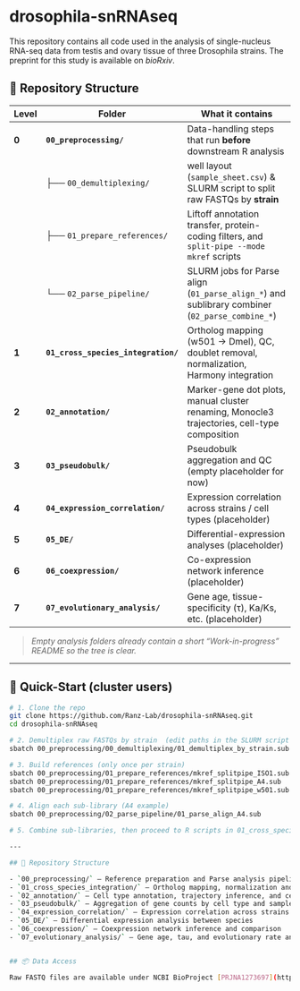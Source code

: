 # drosophila-snRNAseq

This repository contains all code used in the analysis of single-nucleus RNA-seq data from testis and ovary tissue of three Drosophila strains. The preprint for this study is available on *bioRxiv*.

## 📁 Repository Structure

| Level | Folder | What it contains |
|-------|--------|------------------|
| **0** | **`00_preprocessing/`** | Data-handling steps that run **before** downstream R analysis  |
|       |   ├── `00_demultiplexing/` | well layout (`sample_sheet.csv`) & SLURM script to split raw FASTQs by **strain** |
|       |   ├── `01_prepare_references/` | Liftoff annotation transfer, protein-coding filters, and `split-pipe --mode mkref` scripts |
|       |   └── `02_parse_pipeline/` | SLURM jobs for Parse align (`01_parse_align_*`) and sublibrary combiner (`02_parse_combine_*`) |
| **1** | **`01_cross_species_integration/`** | Ortholog mapping (w501 → Dmel), QC, doublet removal, normalization, Harmony integration |
| **2** | **`02_annotation/`** | Marker-gene dot plots, manual cluster renaming, Monocle3 trajectories, cell-type composition |
| **3** | **`03_pseudobulk/`** | Pseudobulk aggregation and QC (empty placeholder for now) |
| **4** | **`04_expression_correlation/`** | Expression correlation across strains / cell types (placeholder) |
| **5** | **`05_DE/`** | Differential-expression analyses (placeholder) |
| **6** | **`06_coexpression/`** | Co-expression network inference (placeholder) |
| **7** | **`07_evolutionary_analysis/`** | Gene age, tissue-specificity (τ), Ka/Ks, etc. (placeholder) |

> *Empty analysis folders already contain a short “Work-in-progress” README so the tree is clear.*

---

## 🔧 Quick-Start (cluster users)

```bash
# 1. Clone the repo
git clone https://github.com/Ranz-Lab/drosophila-snRNAseq.git
cd drosophila-snRNAseq

# 2. Demultiplex raw FASTQs by strain  (edit paths in the SLURM script first)
sbatch 00_preprocessing/00_demultiplexing/01_demultiplex_by_strain.sub

# 3. Build references (only once per strain)
sbatch 00_preprocessing/01_prepare_references/mkref_splitpipe_ISO1.sub
sbatch 00_preprocessing/01_prepare_references/mkref_splitpipe_A4.sub
sbatch 00_preprocessing/01_prepare_references/mkref_splitpipe_w501.sub

# 4. Align each sub-library (A4 example)
sbatch 00_preprocessing/02_parse_pipeline/01_parse_align_A4.sub

# 5. Combine sub-libraries, then proceed to R scripts in 01_cross_species_integration/

---

## 📁 Repository Structure

- `00_preprocessing/` — Reference preparation and Parse analysis pipeline  
- `01_cross_species_integration/` — Ortholog mapping, normalization and integration
- `02_annotation/` — Cell type annotation, trajectory inference, and cell type composition analysis  
- `03_pseudobulk/` — Aggregation of gene counts by cell type and sample  
- `04_expression_correlation/` — Expression correlation across strains and cell types  
- `05_DE/` — Differential expression analysis between species 
- `06_coexpression/` — Coexpression network inference and comparison  
- `07_evolutionary_analysis/` — Gene age, tau, and evolutionary rate analyses


## 📦 Data Access

Raw FASTQ files are available under NCBI BioProject [PRJNA1273697](https://...).

